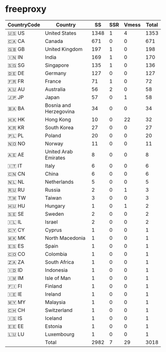 # freeproxy

|CountryCode|Country|SS|SSR|Vmess|Total|
|  ----  | ----  |  ----  | ----  |  ----  | ----  |
|🇺🇸 US|United States|1348|1|4|1353|
|🇨🇦 CA|Canada|671|0|0|671|
|🇬🇧 GB|United Kingdom|197|1|0|198|
|🇮🇳 IN|India|169|1|0|170|
|🇸🇬 SG|Singapore|135|1|0|136|
|🇩🇪 DE|Germany|127|0|0|127|
|🇫🇷 FR|France|71|1|0|72|
|🇦🇺 AU|Australia|56|2|0|58|
|🇯🇵 JP|Japan|57|0|1|58|
|🇧🇦 BA|Bosnia and Herzegovina|34|0|0|34|
|🇭🇰 HK|Hong Kong|10|0|22|32|
|🇰🇷 KR|South Korea|27|0|0|27|
|🇵🇱 PL|Poland|20|0|0|20|
|🇳🇴 NO|Norway|11|0|0|11|
|🇦🇪 AE|United Arab Emirates|8|0|0|8|
|🇮🇹 IT|Italy|6|0|0|6|
|🇨🇳 CN|China|6|0|0|6|
|🇳🇱 NL|Netherlands|5|0|0|5|
|🇷🇺 RU|Russia|2|0|1|3|
|🇹🇼 TW|Taiwan|3|0|0|3|
|🇭🇺 HU|Hungary|1|0|1|2|
|🇸🇪 SE|Sweden|2|0|0|2|
|🇮🇱 IL|Israel|2|0|0|2|
|🇨🇾 CY|Cyprus|1|0|0|1|
|🇲🇰 MK|North Macedonia|1|0|0|1|
|🇪🇸 ES|Spain|1|0|0|1|
|🇨🇴 CO|Colombia|1|0|0|1|
|🇿🇦 ZA|South Africa|1|0|0|1|
|🇮🇩 ID|Indonesia|1|0|0|1|
|🇮🇲 IM|Isle of Man|1|0|0|1|
|🇫🇮 FI|Finland|1|0|0|1|
|🇮🇪 IE|Ireland|1|0|0|1|
|🇲🇾 MY|Malaysia|1|0|0|1|
|🇨🇭 CH|Switzerland|1|0|0|1|
|🇮🇸 IS|Iceland|1|0|0|1|
|🇪🇪 EE|Estonia|1|0|0|1|
|🇱🇺 LU|Luxembourg|1|0|0|1|
||Total|2982|7|29|3018|
